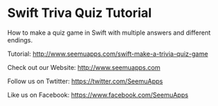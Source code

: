 Swift Triva Quiz Tutorial
==============================

How to make a quiz game in Swift with multiple answers and different endings.

Tutorial:
http://www.seemuapps.com/swift-make-a-trivia-quiz-game

Check out our Website: http://www.seemuapps.com

Follow us on Twtitter: https://twitter.com/SeemuApps

Like us on Facebook: https://www.facebook.com/SeemuApps
